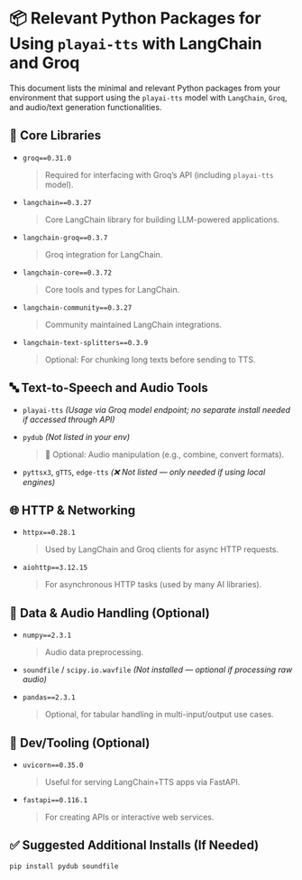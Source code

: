 # 📦 Relevant Python Packages for Using `playai-tts` with LangChain and Groq

This document lists the minimal and relevant Python packages from your environment that support using the `playai-tts` model with `LangChain`, `Groq`, and audio/text generation functionalities.

## 🔧 Core Libraries

- `groq==0.31.0`

  > Required for interfacing with Groq’s API (including `playai-tts` model).

- `langchain==0.3.27`

  > Core LangChain library for building LLM-powered applications.

- `langchain-groq==0.3.7`

  > Groq integration for LangChain.

- `langchain-core==0.3.72`

  > Core tools and types for LangChain.

- `langchain-community==0.3.27`

  > Community maintained LangChain integrations.

- `langchain-text-splitters==0.3.9`
  > Optional: For chunking long texts before sending to TTS.

## 🔤 Text-to-Speech and Audio Tools

- `playai-tts` _(Usage via Groq model endpoint; no separate install needed if accessed through API)_

- `pydub` _(Not listed in your env)_

  > 🔁 Optional: Audio manipulation (e.g., combine, convert formats).

- `pyttsx3`, `gTTS`, `edge-tts` _(❌ Not listed — only needed if using local engines)_

## 🌐 HTTP & Networking

- `httpx==0.28.1`

  > Used by LangChain and Groq clients for async HTTP requests.

- `aiohttp==3.12.15`
  > For asynchronous HTTP tasks (used by many AI libraries).

## 🧱 Data & Audio Handling (Optional)

- `numpy==2.3.1`

  > Audio data preprocessing.

- `soundfile` / `scipy.io.wavfile` _(Not installed — optional if processing raw audio)_

- `pandas==2.3.1`
  > Optional, for tabular handling in multi-input/output use cases.

## 🧪 Dev/Tooling (Optional)

- `uvicorn==0.35.0`

  > Useful for serving LangChain+TTS apps via FastAPI.

- `fastapi==0.116.1`
  > For creating APIs or interactive web services.

## ✅ Suggested Additional Installs (If Needed)

```bash
pip install pydub soundfile
```
